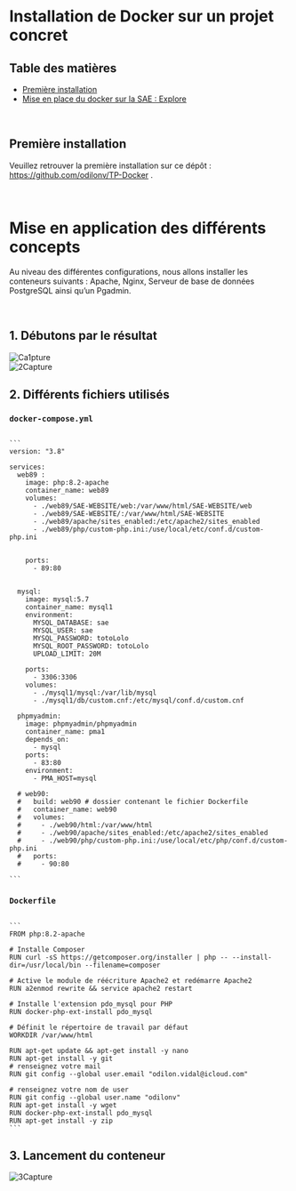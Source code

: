 # Installation de Docker sur un projet concret

 ## Table des matières 

 - [Première installation](#id-premiereInstallation) 
 - [Mise en place du docker sur la SAE : Explore](#id-section2)

<br>

## Première installation


Veuillez retrouver la première installation sur ce dépôt : https://github.com/odilonv/TP-Docker .

<br>

# Mise en application des différents concepts

Au niveau des différentes configurations, nous allons installer les conteneurs suivants : Apache, Nginx, Serveur de base de données PostgreSQL ainsi qu’un Pgadmin. 

<br>

## 1. Débutons par le résultat

![Ca1pture](https://user-images.githubusercontent.com/120033089/230320887-c22c8580-41d1-4f3b-88c3-3c3bac030e79.PNG)
<br>
![2Capture](https://user-images.githubusercontent.com/120033089/230321038-b46fd8f3-8ffe-4554-8a55-cbd4591b410c.PNG)

## 2. Différents fichiers utilisés

### <code>docker-compose.yml</code>

<pre><code>
```
version: "3.8"

services:
  web89 :
    image: php:8.2-apache
    container_name: web89
    volumes:
      - ./web89/SAE-WEBSITE/web:/var/www/html/SAE-WEBSITE/web
      - ./web89/SAE-WEBSITE/:/var/www/html/SAE-WEBSITE
      - ./web89/apache/sites_enabled:/etc/apache2/sites_enabled
      - ./web89/php/custom-php.ini:/use/local/etc/conf.d/custom-php.ini
    

    ports:
      - 89:80


  mysql:
    image: mysql:5.7
    container_name: mysql1
    environment:
      MYSQL_DATABASE: sae
      MYSQL_USER: sae
      MYSQL_PASSWORD: totoLolo
      MYSQL_ROOT_PASSWORD: totoLolo
      UPLOAD_LIMIT: 20M

    ports:
      - 3306:3306
    volumes:
      - ./mysql1/mysql:/var/lib/mysql
      - ./mysql1/db/custom.cnf:/etc/mysql/conf.d/custom.cnf

  phpmyadmin:
    image: phpmyadmin/phpmyadmin
    container_name: pma1
    depends_on:
      - mysql
    ports:
      - 83:80
    environment:
      - PMA_HOST=mysql

  # web90:
  #   build: web90 # dossier contenant le fichier Dockerfile
  #   container_name: web90
  #   volumes:
  #     - ./web90/html:/var/www/html
  #     - ./web90/apache/sites_enabled:/etc/apache2/sites_enabled
  #     - ./web90/php/custom-php.ini:/use/local/etc/php/conf.d/custom-php.ini
  #   ports:
  #     - 90:80

```
</pre></code>

### <code>Dockerfile</code>

<pre><code>
```
FROM php:8.2-apache

# Installe Composer
RUN curl -sS https://getcomposer.org/installer | php -- --install-dir=/usr/local/bin --filename=composer

# Active le module de réécriture Apache2 et redémarre Apache2
RUN a2enmod rewrite && service apache2 restart

# Installe l'extension pdo_mysql pour PHP
RUN docker-php-ext-install pdo_mysql

# Définit le répertoire de travail par défaut
WORKDIR /var/www/html

RUN apt-get update && apt-get install -y nano 
RUN apt-get install -y git 
# renseignez votre mail 
RUN git config --global user.email "odilon.vidal@icloud.com" 

# renseignez votre nom de user 
RUN git config --global user.name "odilonv"
RUN apt-get install -y wget 
RUN docker-php-ext-install pdo_mysql 
RUN apt-get install -y zip
```
</pre></code>

## 3. Lancement du conteneur
![3Capture](https://user-images.githubusercontent.com/120033089/230332375-8019288a-4fe9-425c-b7da-2660bf6fc8ff.PNG)


